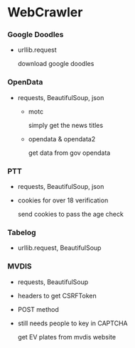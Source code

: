 # WebCrawler

### Google Doodles
- urllib.request
    
    download google doodles

### OpenData
- requests, BeautifulSoup, json 
    + motc 
        
        simply get the news titles
    + opendata & opendata2
    
        get data from gov opendata
    

### PTT
- requests, BeautifulSoup, json
- cookies for over 18 verification

    send cookies to pass the age check

### Tabelog
- urllib.request, BeautifulSoup

### MVDIS
- requests, BeautifulSoup
- headers to get CSRFToken
- POST method
- still needs people to key in CAPTCHA

    get EV plates from mvdis website